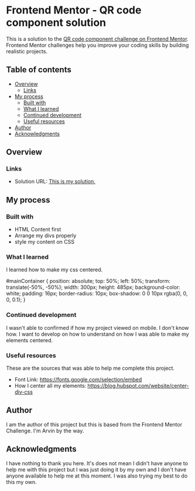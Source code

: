# Frontend Mentor - QR code component solution

This is a solution to the [QR code component challenge on Frontend Mentor](https://www.frontendmentor.io/challenges/qr-code-component-iux_sIO_H). Frontend Mentor challenges help you improve your coding skills by building realistic projects. 

## Table of contents

- [Overview](#overview)
  - [Links](#links)
- [My process](#my-process)
  - [Built with](#built-with)
  - [What I learned](#what-i-learned)
  - [Continued development](#continued-development)
  - [Useful resources](#useful-resources)
- [Author](#author)
- [Acknowledgments](#acknowledgments)


## Overview

### Links

- Solution URL: [This is my solution.](https://github.com/homearvin/QR_solution_frontendMentor/tree/main)

## My process

### Built with

- HTML Content first
- Arrange my divs properly
- style my content on CSS

### What I learned

I learned how to make my css centered. 

#mainContainer {
  position: absolute;
  top: 50%;
  left: 50%;
  transform: translate(-50%, -50%);
  width: 300px; 
  height: 485px; 
  background-color: white;
  padding: 16px;
  border-radius: 10px;
  box-shadow: 0 0 10px rgba(0, 0, 0, 0.1);
}



### Continued development

I wasn't able to confirmed if how my project viewed on mobile. I don't know how. I want to develop on how to understand on how I was able to make my elements centered. 

### Useful resources

These are the sources that was able to help me complete this project.
- Font Link: https://fonts.google.com/selection/embed
- How I center all my elements: https://blog.hubspot.com/website/center-div-css

## Author

I am the author of this project but this is based from the Frontend Mentor Challenge. I'm Arvin by the way.


## Acknowledgments

I have nothing to thank you here. It's does not mean I didn't have anyone to help me with this project but I was just doing it by my own and I don't have anyone available to help me at this moment. I was also trying my best to do this my own.


